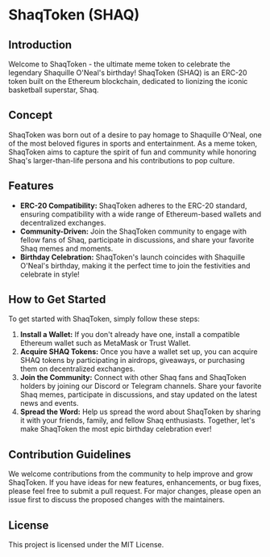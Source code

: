 # ShaqToken (SHAQ)

## Introduction
Welcome to ShaqToken - the ultimate meme token to celebrate the legendary Shaquille O'Neal's birthday! ShaqToken (SHAQ) is an ERC-20 token built on the Ethereum blockchain, dedicated to lionizing the iconic basketball superstar, Shaq.

## Concept
ShaqToken was born out of a desire to pay homage to Shaquille O'Neal, one of the most beloved figures in sports and entertainment. As a meme token, ShaqToken aims to capture the spirit of fun and community while honoring Shaq's larger-than-life persona and his contributions to pop culture.

## Features
- **ERC-20 Compatibility:** ShaqToken adheres to the ERC-20 standard, ensuring compatibility with a wide range of Ethereum-based wallets and decentralized exchanges.
- **Community-Driven:** Join the ShaqToken community to engage with fellow fans of Shaq, participate in discussions, and share your favorite Shaq memes and moments.
- **Birthday Celebration:** ShaqToken's launch coincides with Shaquille O'Neal's birthday, making it the perfect time to join the festivities and celebrate in style!

## How to Get Started
To get started with ShaqToken, simply follow these steps:
1. **Install a Wallet:** If you don't already have one, install a compatible Ethereum wallet such as MetaMask or Trust Wallet.
2. **Acquire SHAQ Tokens:** Once you have a wallet set up, you can acquire SHAQ tokens by participating in airdrops, giveaways, or purchasing them on decentralized exchanges.
3. **Join the Community:** Connect with other Shaq fans and ShaqToken holders by joining our Discord or Telegram channels. Share your favorite Shaq memes, participate in discussions, and stay updated on the latest news and events.
4. **Spread the Word:** Help us spread the word about ShaqToken by sharing it with your friends, family, and fellow Shaq enthusiasts. Together, let's make ShaqToken the most epic birthday celebration ever!

## Contribution Guidelines
We welcome contributions from the community to help improve and grow ShaqToken. If you have ideas for new features, enhancements, or bug fixes, please feel free to submit a pull request. For major changes, please open an issue first to discuss the proposed changes with the maintainers.

## License
This project is licensed under the MIT License.

